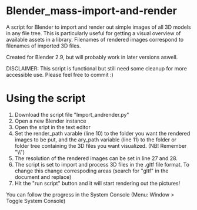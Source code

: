 # Blender_mass-import-and-render
A script for Blender to import and render out simple images of all 3D models in any file tree. This is particularly useful for getting a visual overview of available assets in a library. Filenames of rendered images correspond to filenames of imported 3D files.

Created for Blender 2.9, but will probably work in later versions aswell.

DISCLAIMER: This script is functional but still need some cleanup for more accessible use. Please feel free to commit :)

# Using the script
1. Download the script file "Import_andrender.py"
2. Open a new Blender instance
3. Open the sript in the text editor
4. Set the render_path varable (line 10) to the folder you want the rendered images to be put, and the ary_path variable (line 11) to the folder or folder tree containing the 3D files you want visualized. (NB! Remember "\\\\")
5. The resolution of the rendered images can be set in line 27 and 28.
6. The script is set to import and process 3D files in the .gltf file format. To change this change correspoding areas (search for "gltf" in the document and replace)
7. Hit the "run script" button and it will start rendering out the pictures! 

You can follow the progress in the System Console (Menu: Window > Toggle System Console)
